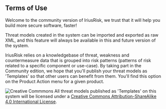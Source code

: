 ## Terms of Use

Welcome to the community version of IriusRisk, we trust that it will help you build more secure software, faster!

Threat models created in the system can be imported and exported as raw XML, and this feature will always be available in this and future version of the system.

IriusRisk relies on a knowledgebase of threat, weakness and countermeasure data that is grouped into risk patterns (patterns of risk related to a specific component or use-case). By taking part in the Community edition, we hope that you'll publish your threat models as 'Templates' so that other users can benefit from them.  You'll find this option on the Product Action menu for a given product.

![Creative Commmons](https://i.creativecommons.org/l/by-sa/4.0/88x31.png)
All threat models published as 'Templates' on this system will be licensed under a [Creative Commons Attribution-ShareAlike 4.0 International License](http://creativecommons.org/licenses/by-sa/4.0/).
